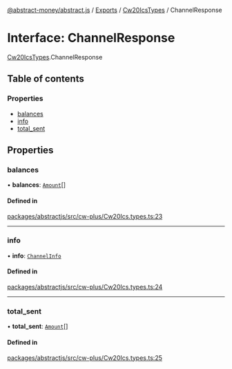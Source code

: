 [@abstract-money/abstract.js](../README.md) / [Exports](../modules.md) / [Cw20IcsTypes](../modules/Cw20IcsTypes.md) / ChannelResponse

# Interface: ChannelResponse

[Cw20IcsTypes](../modules/Cw20IcsTypes.md).ChannelResponse

## Table of contents

### Properties

- [balances](Cw20IcsTypes.ChannelResponse.md#balances)
- [info](Cw20IcsTypes.ChannelResponse.md#info)
- [total\_sent](Cw20IcsTypes.ChannelResponse.md#total_sent)

## Properties

### balances

• **balances**: [`Amount`](../modules/Cw20IcsTypes.md#amount)[]

#### Defined in

[packages/abstractjs/src/cw-plus/Cw20Ics.types.ts:23](https://github.com/AbstractSDK/frontend/blob/07410073/packages/abstractjs/src/cw-plus/Cw20Ics.types.ts#L23)

___

### info

• **info**: [`ChannelInfo`](Cw20IcsTypes.ChannelInfo.md)

#### Defined in

[packages/abstractjs/src/cw-plus/Cw20Ics.types.ts:24](https://github.com/AbstractSDK/frontend/blob/07410073/packages/abstractjs/src/cw-plus/Cw20Ics.types.ts#L24)

___

### total\_sent

• **total\_sent**: [`Amount`](../modules/Cw20IcsTypes.md#amount)[]

#### Defined in

[packages/abstractjs/src/cw-plus/Cw20Ics.types.ts:25](https://github.com/AbstractSDK/frontend/blob/07410073/packages/abstractjs/src/cw-plus/Cw20Ics.types.ts#L25)

